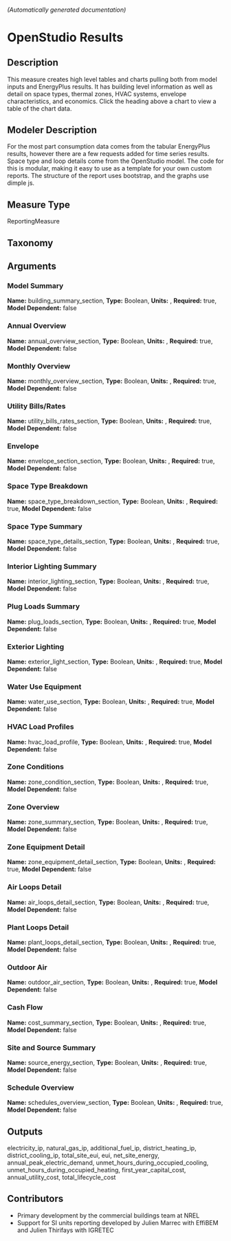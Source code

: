 

###### (Automatically generated documentation)

# OpenStudio Results

## Description
This measure creates high level tables and charts pulling both from model inputs and EnergyPlus results. It has building level information as well as detail on space types, thermal zones, HVAC systems, envelope characteristics, and economics. Click the heading above a chart to view a table of the chart data.

## Modeler Description
For the most part consumption data comes from the tabular EnergyPlus results, however there are a few requests added for time series results. Space type and loop details come from the OpenStudio model. The code for this is modular, making it easy to use as a template for your own custom reports. The structure of the report uses bootstrap, and the graphs use dimple js.

## Measure Type
ReportingMeasure

## Taxonomy


## Arguments


### Model Summary

**Name:** building_summary_section,
**Type:** Boolean,
**Units:** ,
**Required:** true,
**Model Dependent:** false

### Annual Overview

**Name:** annual_overview_section,
**Type:** Boolean,
**Units:** ,
**Required:** true,
**Model Dependent:** false

### Monthly Overview

**Name:** monthly_overview_section,
**Type:** Boolean,
**Units:** ,
**Required:** true,
**Model Dependent:** false

### Utility Bills/Rates

**Name:** utility_bills_rates_section,
**Type:** Boolean,
**Units:** ,
**Required:** true,
**Model Dependent:** false

### Envelope

**Name:** envelope_section_section,
**Type:** Boolean,
**Units:** ,
**Required:** true,
**Model Dependent:** false

### Space Type Breakdown

**Name:** space_type_breakdown_section,
**Type:** Boolean,
**Units:** ,
**Required:** true,
**Model Dependent:** false

### Space Type Summary

**Name:** space_type_details_section,
**Type:** Boolean,
**Units:** ,
**Required:** true,
**Model Dependent:** false

### Interior Lighting Summary

**Name:** interior_lighting_section,
**Type:** Boolean,
**Units:** ,
**Required:** true,
**Model Dependent:** false

### Plug Loads Summary

**Name:** plug_loads_section,
**Type:** Boolean,
**Units:** ,
**Required:** true,
**Model Dependent:** false

### Exterior Lighting

**Name:** exterior_light_section,
**Type:** Boolean,
**Units:** ,
**Required:** true,
**Model Dependent:** false

### Water Use Equipment

**Name:** water_use_section,
**Type:** Boolean,
**Units:** ,
**Required:** true,
**Model Dependent:** false

### HVAC Load Profiles

**Name:** hvac_load_profile,
**Type:** Boolean,
**Units:** ,
**Required:** true,
**Model Dependent:** false

### Zone Conditions

**Name:** zone_condition_section,
**Type:** Boolean,
**Units:** ,
**Required:** true,
**Model Dependent:** false

### Zone Overview

**Name:** zone_summary_section,
**Type:** Boolean,
**Units:** ,
**Required:** true,
**Model Dependent:** false

### Zone Equipment Detail

**Name:** zone_equipment_detail_section,
**Type:** Boolean,
**Units:** ,
**Required:** true,
**Model Dependent:** false

### Air Loops Detail

**Name:** air_loops_detail_section,
**Type:** Boolean,
**Units:** ,
**Required:** true,
**Model Dependent:** false

### Plant Loops Detail

**Name:** plant_loops_detail_section,
**Type:** Boolean,
**Units:** ,
**Required:** true,
**Model Dependent:** false

### Outdoor Air

**Name:** outdoor_air_section,
**Type:** Boolean,
**Units:** ,
**Required:** true,
**Model Dependent:** false

### Cash Flow

**Name:** cost_summary_section,
**Type:** Boolean,
**Units:** ,
**Required:** true,
**Model Dependent:** false

### Site and Source Summary

**Name:** source_energy_section,
**Type:** Boolean,
**Units:** ,
**Required:** true,
**Model Dependent:** false

### Schedule Overview

**Name:** schedules_overview_section,
**Type:** Boolean,
**Units:** ,
**Required:** true,
**Model Dependent:** false





## Outputs






























electricity_ip, natural_gas_ip, additional_fuel_ip, district_heating_ip, district_cooling_ip, total_site_eui, eui, net_site_energy, annual_peak_electric_demand, unmet_hours_during_occupied_cooling, unmet_hours_during_occupied_heating, first_year_capital_cost, annual_utility_cost, total_lifecycle_cost


## Contributors
 - Primary development by the commercial buildings team at NREL
 - Support for SI units reporting developed by Julien Marrec with EffiBEM and Julien Thirifays with IGRETEC